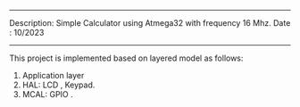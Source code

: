 ****************************************************************
Description: Simple Calculator 
using Atmega32 with frequency 16 Mhz.
Date       : 10/2023
****************************************************************
This project is implemented based on layered model as follows:
1. Application layer
2. HAL: LCD , Keypad.
3. MCAL: GPIO .
